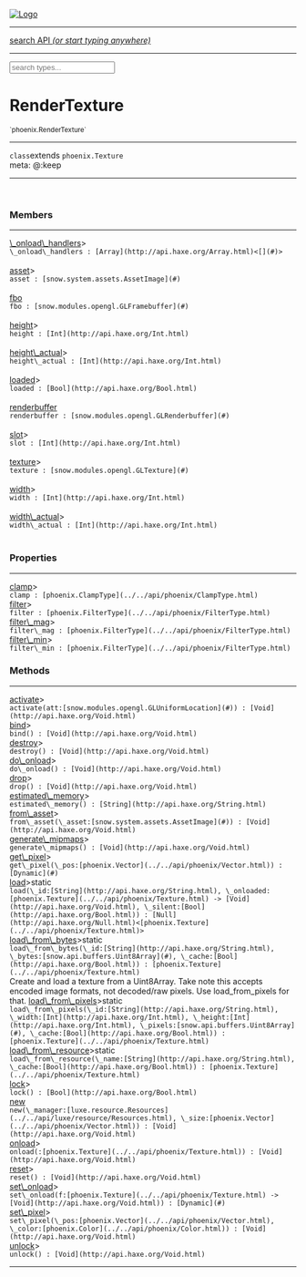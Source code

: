 
[![Logo](../../images/logo.png)](../../api/index.html)

<hr/>
<a href="#" id="search_bar" onclick="return;"><div> search API <em>(or start typing anywhere)</em> </div></a>
<hr/>

<script src="../../js/omnibar.js"> </script>
<link rel="stylesheet" type="text/css" href="../../css/omnibar.css" media="all">

<div id="omnibar"> <a href="#" onclick="return" id="omnibar_close"></a> <input id="omnibar_text" type="text" placeholder="search types..."></input></div>
<script  id="typelist" data-relpath="../../" data-types="Luxe,luxe.AppConfig,luxe.Audio,luxe.Camera,luxe.Color,luxe.ColorHSL,luxe.ColorHSV,luxe.Component,luxe.Core,luxe.Cursor,luxe.Debug,luxe.DebugError,luxe.Draw,luxe.EmitHandler,luxe.Emitter,luxe.Entity,luxe.Events,luxe.Game,luxe.GamepadEvent,luxe.GamepadEventType,luxe.HandlerList,luxe.ID,luxe.IO,luxe.Input,luxe.InputEvent,luxe.InputType,luxe.InteractState,luxe.Key,luxe.KeyEvent,luxe.Log,luxe.Matrix,luxe.ModState,luxe.MouseButton,luxe.MouseEvent,luxe.NineSlice,luxe.Objects,luxe.Physics,luxe.PhysicsEngine,luxe.ProjectionType,luxe.Quaternion,luxe.Rectangle,luxe.Scan,luxe.Scene,luxe.Screen,luxe.SizeMode,luxe.Sound,luxe.Sprite,luxe.Tag,luxe.Text,luxe.TextAlign,luxe.TextEvent,luxe.TextEventType,luxe.Timer,luxe.TouchEvent,luxe.Transform,luxe.Vec,luxe.Vector,luxe.Visual,luxe.WindowEvent,luxe.WindowEventData,luxe.WindowEventType,luxe._Emitter.EmitNode,luxe._Events.EventConnection,luxe._Events.EventObject,luxe._Input.MouseButton_Impl_,luxe._Log.LogError,luxe._NineSlice.Slice,luxe.components.Components,luxe.debug.BatcherDebugView,luxe.debug.DebugInspectorOptions,luxe.debug.DebugView,luxe.debug.Inspector,luxe.debug.ProfilerDebugView,luxe.debug.RenderStats,luxe.debug.StatsDebugView,luxe.debug.TraceDebugView,luxe.debug._ProfilerDebugView.ProfilerBar,luxe.debug._ProfilerDebugView.ProfilerValue,luxe.macros.BuildVersion,luxe.options.BatcherOptions,luxe.options.BitmapFontOptions,luxe.options.CameraOptions,luxe.options.CircleGeometryOptions,luxe.options.ColorOptions,luxe.options.ComponentOptions,luxe.options.DrawArcOptions,luxe.options.DrawBoxOptions,luxe.options.DrawCircleOptions,luxe.options.DrawLineOptions,luxe.options.DrawNgonOptions,luxe.options.DrawPlaneOptions,luxe.options.DrawRectangleOptions,luxe.options.DrawRingOptions,luxe.options.DrawTextureOptions,luxe.options.EntityOptions,luxe.options.GeometryOptions,luxe.options.LineGeometryOptions,luxe.options.LuxeCameraOptions,luxe.options.NineSliceOptions,luxe.options.PlaneGeometryOptions,luxe.options.QuadGeometryOptions,luxe.options.RectangleGeometryOptions,luxe.options.RenderProperties,luxe.options.SpriteOptions,luxe.options.TextOptions,luxe.options.TransformProperties,luxe.options.VisualOptions,luxe.options._DrawOptions.DrawOptions,luxe.options._FontOptions.FontOptions,luxe.resource.DataResource,luxe.resource.JSONResource,luxe.resource.Resource,luxe.resource.ResourceStats,luxe.resource.ResourceType,luxe.resource.Resources,luxe.resource.SoundResource,luxe.resource.TextResource,luxe.resource._Resource.ResourceType_Impl_,luxe.structural.BalancedBST,luxe.structural.BalancedBSTNode,luxe.structural.BalancedBSTTraverseMethod,luxe.structural.OrderedMap,luxe.structural.OrderedMapIterator,luxe.structural._BalancedBST.NodeColor,luxe.tween.Actuate,luxe.tween.BezierPath,luxe.tween.ComponentPath,luxe.tween.IComponentPath,luxe.tween.LinearPath,luxe.tween.MotionPath,luxe.tween.ObjectHash,luxe.tween.RotationPath,luxe.tween._Actuate.TweenTimer,luxe.tween.actuators.GenericActuator,luxe.tween.actuators.IGenericActuator,luxe.tween.actuators.MethodActuator,luxe.tween.actuators.MotionPathActuator,luxe.tween.actuators.PropertyDetails,luxe.tween.actuators.PropertyPathDetails,luxe.tween.actuators.SimpleActuator,luxe.tween.easing.IEasing,luxe.tween.easing.Quad,luxe.tween.easing.QuadEaseIn,luxe.tween.easing.QuadEaseInOut,luxe.tween.easing.QuadEaseOut,luxe.utils.GeometryUtils,luxe.utils.Maths,luxe.utils.Random,luxe.utils.Utils,luxe.utils.unifill.CodePoint,luxe.utils.unifill.CodePointIter,luxe.utils.unifill.Exception,luxe.utils.unifill.InternalEncoding,luxe.utils.unifill.InternalEncodingIter,luxe.utils.unifill.Unicode,luxe.utils.unifill.Unifill,luxe.utils.unifill.Utf,luxe.utils.unifill.Utf8,luxe.utils.unifill._CodePoint.CodePoint_Impl_,luxe.utils.unifill._InternalEncoding.UtfX,luxe.utils.unifill._Utf8.StringU8,luxe.utils.unifill._Utf8.StringU8_Impl_,luxe.utils.unifill._Utf8.Utf8Impl,phoenix.BatchGroup,phoenix.BatchState,phoenix.Batcher,phoenix.BatcherKey,phoenix.BitmapFont,phoenix.BlendEquation,phoenix.BlendMode,phoenix.Camera,phoenix.Character,phoenix.Circle,phoenix.ClampType,phoenix.Color,phoenix.ColorHSL,phoenix.ColorHSV,phoenix.ComponentOrder,phoenix.FOVType,phoenix.FilterType,phoenix.FontInfo,phoenix.Matrix,phoenix.MatrixTransform,phoenix.PrimitiveType,phoenix.ProjectionType,phoenix.Quaternion,phoenix.Ray,phoenix.Rectangle,phoenix.RenderPath,phoenix.RenderState,phoenix.RenderTexture,phoenix.Renderer,phoenix.RendererStats,phoenix.Shader,phoenix.Spatial,phoenix.TextAlign,phoenix.Texture,phoenix.Transform,phoenix.Uniform,phoenix.UniformType,phoenix.Vec,phoenix.Vector,phoenix._Batcher.BlendEquation_Impl_,phoenix._Batcher.BlendMode_Impl_,phoenix._Batcher.PrimitiveType_Impl_,phoenix._BitmapFont.Parser,phoenix._BitmapFont.TextAlign_Impl_,phoenix._Renderer.DefaultShader,phoenix._Renderer.DefaultShaders,phoenix._Shader.Location,phoenix._Shader.UniformType_Impl_,phoenix._Vector.ComponentOrder_Impl_,phoenix._Vector.Vec_Impl_,phoenix.geometry.ArcGeometry,phoenix.geometry.CircleGeometry,phoenix.geometry.CompositeGeometry,phoenix.geometry.EvTextGeometry,phoenix.geometry.Geometry,phoenix.geometry.GeometryKey,phoenix.geometry.GeometryState,phoenix.geometry.LineGeometry,phoenix.geometry.PackedQuad,phoenix.geometry.PackedQuadOptions,phoenix.geometry.PlaneGeometry,phoenix.geometry.QuadGeometry,phoenix.geometry.QuadPackGeometry,phoenix.geometry.RectangleGeometry,phoenix.geometry.RingGeometry,phoenix.geometry.TextGeometry,phoenix.geometry.TextGeometryOptions,phoenix.geometry.TextureCoord,phoenix.geometry.TextureCoordSet,phoenix.geometry.Vertex,phoenix.geometry._TextGeometry.EvTextGeometry_Impl_,phoenix.utils.Rendering"></script>


<h1>RenderTexture</h1>
<small>`phoenix.RenderTexture`</small>



<hr/>

`class`extends <code><span>phoenix.Texture</span></code><br/><span class="meta">
meta: @:keep</span>

<hr/>


&nbsp;
&nbsp;




<h3>Members</h3> <hr/><span class="member apipage">
                <a name="_onload_handlers"><a class="lift" href="#_onload_handlers">\_onload\_handlers</a></a><a data-tooltip="inherited from <a href='../../api/phoenix/Texture.html#\_onload\_handlers'>phoenix.Texture</a>" class="tooltip inherited">&gt;</a><div class="clear"></div>
                <code class="signature apipage">\_onload\_handlers : [Array](http://api.haxe.org/Array.html)&lt;[](#)&gt;</code><br/></span>
            <span class="small_desc_flat"></span><br/><span class="member apipage">
                <a name="asset"><a class="lift" href="#asset">asset</a></a><a data-tooltip="inherited from <a href='../../api/phoenix/Texture.html#asset'>phoenix.Texture</a>" class="tooltip inherited">&gt;</a><div class="clear"></div>
                <code class="signature apipage">asset : [snow.system.assets.AssetImage](#)</code><br/></span>
            <span class="small_desc_flat"></span><br/><span class="member apipage">
                <a name="fbo"><a class="lift" href="#fbo">fbo</a></a><div class="clear"></div>
                <code class="signature apipage">fbo : [snow.modules.opengl.GLFramebuffer](#)</code><br/></span>
            <span class="small_desc_flat"></span><br/><span class="member apipage">
                <a name="height"><a class="lift" href="#height">height</a></a><a data-tooltip="inherited from <a href='../../api/phoenix/Texture.html#height'>phoenix.Texture</a>" class="tooltip inherited">&gt;</a><div class="clear"></div>
                <code class="signature apipage">height : [Int](http://api.haxe.org/Int.html)</code><br/></span>
            <span class="small_desc_flat"></span><br/><span class="member apipage">
                <a name="height_actual"><a class="lift" href="#height_actual">height\_actual</a></a><a data-tooltip="inherited from <a href='../../api/phoenix/Texture.html#height\_actual'>phoenix.Texture</a>" class="tooltip inherited">&gt;</a><div class="clear"></div>
                <code class="signature apipage">height\_actual : [Int](http://api.haxe.org/Int.html)</code><br/></span>
            <span class="small_desc_flat"></span><br/><span class="member apipage">
                <a name="loaded"><a class="lift" href="#loaded">loaded</a></a><a data-tooltip="inherited from <a href='../../api/phoenix/Texture.html#loaded'>phoenix.Texture</a>" class="tooltip inherited">&gt;</a><div class="clear"></div>
                <code class="signature apipage">loaded : [Bool](http://api.haxe.org/Bool.html)</code><br/></span>
            <span class="small_desc_flat"></span><br/><span class="member apipage">
                <a name="renderbuffer"><a class="lift" href="#renderbuffer">renderbuffer</a></a><div class="clear"></div>
                <code class="signature apipage">renderbuffer : [snow.modules.opengl.GLRenderbuffer](#)</code><br/></span>
            <span class="small_desc_flat"></span><br/><span class="member apipage">
                <a name="slot"><a class="lift" href="#slot">slot</a></a><a data-tooltip="inherited from <a href='../../api/phoenix/Texture.html#slot'>phoenix.Texture</a>" class="tooltip inherited">&gt;</a><div class="clear"></div>
                <code class="signature apipage">slot : [Int](http://api.haxe.org/Int.html)</code><br/></span>
            <span class="small_desc_flat"></span><br/><span class="member apipage">
                <a name="texture"><a class="lift" href="#texture">texture</a></a><a data-tooltip="inherited from <a href='../../api/phoenix/Texture.html#texture'>phoenix.Texture</a>" class="tooltip inherited">&gt;</a><div class="clear"></div>
                <code class="signature apipage">texture : [snow.modules.opengl.GLTexture](#)</code><br/></span>
            <span class="small_desc_flat"></span><br/><span class="member apipage">
                <a name="width"><a class="lift" href="#width">width</a></a><a data-tooltip="inherited from <a href='../../api/phoenix/Texture.html#width'>phoenix.Texture</a>" class="tooltip inherited">&gt;</a><div class="clear"></div>
                <code class="signature apipage">width : [Int](http://api.haxe.org/Int.html)</code><br/></span>
            <span class="small_desc_flat"></span><br/><span class="member apipage">
                <a name="width_actual"><a class="lift" href="#width_actual">width\_actual</a></a><a data-tooltip="inherited from <a href='../../api/phoenix/Texture.html#width\_actual'>phoenix.Texture</a>" class="tooltip inherited">&gt;</a><div class="clear"></div>
                <code class="signature apipage">width\_actual : [Int](http://api.haxe.org/Int.html)</code><br/></span>
            <span class="small_desc_flat"></span><br/>

<h3>Properties</h3> <hr/><span class="member apipage">
                <a name="clamp"><a class="lift" href="#clamp">clamp</a></a><a data-tooltip="inherited from <a href='../../api/phoenix/Texture.html#clamp'>phoenix.Texture</a>" class="tooltip inherited">&gt;</a><div class="clear"></div>
                <code class="signature apipage">clamp : [phoenix.ClampType](../../api/phoenix/ClampType.html)</code><br/></span>
            <span class="small_desc_flat"></span><span class="member apipage">
                <a name="filter"><a class="lift" href="#filter">filter</a></a><a data-tooltip="inherited from <a href='../../api/phoenix/Texture.html#filter'>phoenix.Texture</a>" class="tooltip inherited">&gt;</a><div class="clear"></div>
                <code class="signature apipage">filter : [phoenix.FilterType](../../api/phoenix/FilterType.html)</code><br/></span>
            <span class="small_desc_flat"></span><span class="member apipage">
                <a name="filter_mag"><a class="lift" href="#filter_mag">filter\_mag</a></a><a data-tooltip="inherited from <a href='../../api/phoenix/Texture.html#filter\_mag'>phoenix.Texture</a>" class="tooltip inherited">&gt;</a><div class="clear"></div>
                <code class="signature apipage">filter\_mag : [phoenix.FilterType](../../api/phoenix/FilterType.html)</code><br/></span>
            <span class="small_desc_flat"></span><span class="member apipage">
                <a name="filter_min"><a class="lift" href="#filter_min">filter\_min</a></a><a data-tooltip="inherited from <a href='../../api/phoenix/Texture.html#filter\_min'>phoenix.Texture</a>" class="tooltip inherited">&gt;</a><div class="clear"></div>
                <code class="signature apipage">filter\_min : [phoenix.FilterType](../../api/phoenix/FilterType.html)</code><br/></span>
            <span class="small_desc_flat"></span>

<h3>Methods</h3> <hr/><span class="method apipage">
            <a name="activate"><a class="lift" href="#activate">activate</a></a><a data-tooltip="inherited from <a href='../../api/phoenix/Texture.html#activate'>phoenix.Texture</a>" class="tooltip inherited">&gt;</a><div class="clear"></div>
            <code class="signature apipage">activate(att:[snow.modules.opengl.GLUniformLocation](#)<span></span>) : [Void](http://api.haxe.org/Void.html)</code><br/><span class="small_desc_flat"></span>


</span>
<span class="method apipage">
            <a name="bind"><a class="lift" href="#bind">bind</a></a><a data-tooltip="inherited from <a href='../../api/phoenix/Texture.html#bind'>phoenix.Texture</a>" class="tooltip inherited">&gt;</a><div class="clear"></div>
            <code class="signature apipage">bind() : [Void](http://api.haxe.org/Void.html)</code><br/><span class="small_desc_flat"></span>


</span>
<span class="method apipage">
            <a name="destroy"><a class="lift" href="#destroy">destroy</a></a><a data-tooltip="inherited from <a href='../../api/phoenix/Texture.html#destroy'>phoenix.Texture</a>" class="tooltip inherited">&gt;</a><div class="clear"></div>
            <code class="signature apipage">destroy() : [Void](http://api.haxe.org/Void.html)</code><br/><span class="small_desc_flat"></span>


</span>
<span class="method apipage">
            <a name="do_onload"><a class="lift" href="#do_onload">do\_onload</a></a><a data-tooltip="inherited from <a href='../../api/phoenix/Texture.html#do\_onload'>phoenix.Texture</a>" class="tooltip inherited">&gt;</a><div class="clear"></div>
            <code class="signature apipage">do\_onload() : [Void](http://api.haxe.org/Void.html)</code><br/><span class="small_desc_flat"></span>


</span>
<span class="method apipage">
            <a name="drop"><a class="lift" href="#drop">drop</a></a><a data-tooltip="inherited from <a href='../../api/phoenix/Texture.html#drop'>phoenix.Texture</a>" class="tooltip inherited">&gt;</a><div class="clear"></div>
            <code class="signature apipage">drop() : [Void](http://api.haxe.org/Void.html)</code><br/><span class="small_desc_flat"></span>


</span>
<span class="method apipage">
            <a name="estimated_memory"><a class="lift" href="#estimated_memory">estimated\_memory</a></a><a data-tooltip="inherited from <a href='../../api/phoenix/Texture.html#estimated\_memory'>phoenix.Texture</a>" class="tooltip inherited">&gt;</a><div class="clear"></div>
            <code class="signature apipage">estimated\_memory() : [String](http://api.haxe.org/String.html)</code><br/><span class="small_desc_flat"></span>


</span>
<span class="method apipage">
            <a name="from_asset"><a class="lift" href="#from_asset">from\_asset</a></a><a data-tooltip="inherited from <a href='../../api/phoenix/Texture.html#from\_asset'>phoenix.Texture</a>" class="tooltip inherited">&gt;</a><div class="clear"></div>
            <code class="signature apipage">from\_asset(\_asset:[snow.system.assets.AssetImage](#)<span></span>) : [Void](http://api.haxe.org/Void.html)</code><br/><span class="small_desc_flat"></span>


</span>
<span class="method apipage">
            <a name="generate_mipmaps"><a class="lift" href="#generate_mipmaps">generate\_mipmaps</a></a><a data-tooltip="inherited from <a href='../../api/phoenix/Texture.html#generate\_mipmaps'>phoenix.Texture</a>" class="tooltip inherited">&gt;</a><div class="clear"></div>
            <code class="signature apipage">generate\_mipmaps() : [Void](http://api.haxe.org/Void.html)</code><br/><span class="small_desc_flat"></span>


</span>
<span class="method apipage">
            <a name="get_pixel"><a class="lift" href="#get_pixel">get\_pixel</a></a><a data-tooltip="inherited from <a href='../../api/phoenix/Texture.html#get\_pixel'>phoenix.Texture</a>" class="tooltip inherited">&gt;</a><div class="clear"></div>
            <code class="signature apipage">get\_pixel(\_pos:[phoenix.Vector](../../api/phoenix/Vector.html)<span></span>) : [Dynamic](#)</code><br/><span class="small_desc_flat"></span>


</span>
<span class="method apipage">
            <a name="load"><a class="lift" href="#load">load</a></a><a data-tooltip="inherited from <a href='../../api/phoenix/Texture.html#load'>phoenix.Texture</a>" class="tooltip inherited">&gt;</a><span class="inline-block static">static</span><div class="clear"></div>
            <code class="signature apipage">load(\_id:[String](http://api.haxe.org/String.html)<span></span>, \_onloaded:[phoenix.Texture](../../api/phoenix/Texture.html)&nbsp;-&gt; [Void](http://api.haxe.org/Void.html)<span></span>, \_silent:[Bool](http://api.haxe.org/Bool.html)<span></span>) : [Null](http://api.haxe.org/Null.html)&lt;[phoenix.Texture](../../api/phoenix/Texture.html)&gt;</code><br/><span class="small_desc_flat"></span>


</span>
<span class="method apipage">
            <a name="load_from_bytes"><a class="lift" href="#load_from_bytes">load\_from\_bytes</a></a><a data-tooltip="inherited from <a href='../../api/phoenix/Texture.html#load\_from\_bytes'>phoenix.Texture</a>" class="tooltip inherited">&gt;</a><span class="inline-block static">static</span><div class="clear"></div>
            <code class="signature apipage">load\_from\_bytes(\_id:[String](http://api.haxe.org/String.html)<span></span>, \_bytes:[snow.api.buffers.Uint8Array](#)<span></span>, \_cache:[Bool](http://api.haxe.org/Bool.html)<span></span>) : [phoenix.Texture](../../api/phoenix/Texture.html)</code><br/><span class="small_desc_flat">Create and load a texture from a Uint8Array. Take note this accepts encoded image formats, not decoded/raw pixels. Use load_from_pixels for that.</span>


</span>
<span class="method apipage">
            <a name="load_from_pixels"><a class="lift" href="#load_from_pixels">load\_from\_pixels</a></a><a data-tooltip="inherited from <a href='../../api/phoenix/Texture.html#load\_from\_pixels'>phoenix.Texture</a>" class="tooltip inherited">&gt;</a><span class="inline-block static">static</span><div class="clear"></div>
            <code class="signature apipage">load\_from\_pixels(\_id:[String](http://api.haxe.org/String.html)<span></span>, \_width:[Int](http://api.haxe.org/Int.html)<span></span>, \_height:[Int](http://api.haxe.org/Int.html)<span></span>, \_pixels:[snow.api.buffers.Uint8Array](#)<span></span>, \_cache:[Bool](http://api.haxe.org/Bool.html)<span></span>) : [phoenix.Texture](../../api/phoenix/Texture.html)</code><br/><span class="small_desc_flat"></span>


</span>
<span class="method apipage">
            <a name="load_from_resource"><a class="lift" href="#load_from_resource">load\_from\_resource</a></a><a data-tooltip="inherited from <a href='../../api/phoenix/Texture.html#load\_from\_resource'>phoenix.Texture</a>" class="tooltip inherited">&gt;</a><span class="inline-block static">static</span><div class="clear"></div>
            <code class="signature apipage">load\_from\_resource(\_name:[String](http://api.haxe.org/String.html)<span></span>, \_cache:[Bool](http://api.haxe.org/Bool.html)<span></span>) : [phoenix.Texture](../../api/phoenix/Texture.html)</code><br/><span class="small_desc_flat"></span>


</span>
<span class="method apipage">
            <a name="lock"><a class="lift" href="#lock">lock</a></a><a data-tooltip="inherited from <a href='../../api/phoenix/Texture.html#lock'>phoenix.Texture</a>" class="tooltip inherited">&gt;</a><div class="clear"></div>
            <code class="signature apipage">lock() : [Bool](http://api.haxe.org/Bool.html)</code><br/><span class="small_desc_flat"></span>


</span>
<span class="method apipage">
            <a name="new"><a class="lift" href="#new">new</a></a><div class="clear"></div>
            <code class="signature apipage">new(\_manager:[luxe.resource.Resources](../../api/luxe/resource/Resources.html)<span></span>, \_size:[phoenix.Vector](../../api/phoenix/Vector.html)<span></span>) : [Void](http://api.haxe.org/Void.html)</code><br/><span class="small_desc_flat"></span>


</span>
<span class="method apipage">
            <a name="onload"><a class="lift" href="#onload">onload</a></a><a data-tooltip="inherited from <a href='../../api/phoenix/Texture.html#onload'>phoenix.Texture</a>" class="tooltip inherited">&gt;</a><div class="clear"></div>
            <code class="signature apipage">onload(:[phoenix.Texture](../../api/phoenix/Texture.html)<span></span>) : [Void](http://api.haxe.org/Void.html)</code><br/><span class="small_desc_flat"></span>


</span>
<span class="method apipage">
            <a name="reset"><a class="lift" href="#reset">reset</a></a><a data-tooltip="inherited from <a href='../../api/phoenix/Texture.html#reset'>phoenix.Texture</a>" class="tooltip inherited">&gt;</a><div class="clear"></div>
            <code class="signature apipage">reset() : [Void](http://api.haxe.org/Void.html)</code><br/><span class="small_desc_flat"></span>


</span>
<span class="method apipage">
            <a name="set_onload"><a class="lift" href="#set_onload">set\_onload</a></a><a data-tooltip="inherited from <a href='../../api/phoenix/Texture.html#set\_onload'>phoenix.Texture</a>" class="tooltip inherited">&gt;</a><div class="clear"></div>
            <code class="signature apipage">set\_onload(f:[phoenix.Texture](../../api/phoenix/Texture.html)&nbsp;-&gt; [Void](http://api.haxe.org/Void.html)<span></span>) : [Dynamic](#)</code><br/><span class="small_desc_flat"></span>


</span>
<span class="method apipage">
            <a name="set_pixel"><a class="lift" href="#set_pixel">set\_pixel</a></a><a data-tooltip="inherited from <a href='../../api/phoenix/Texture.html#set\_pixel'>phoenix.Texture</a>" class="tooltip inherited">&gt;</a><div class="clear"></div>
            <code class="signature apipage">set\_pixel(\_pos:[phoenix.Vector](../../api/phoenix/Vector.html)<span></span>, \_color:[phoenix.Color](../../api/phoenix/Color.html)<span></span>) : [Void](http://api.haxe.org/Void.html)</code><br/><span class="small_desc_flat"></span>


</span>
<span class="method apipage">
            <a name="unlock"><a class="lift" href="#unlock">unlock</a></a><a data-tooltip="inherited from <a href='../../api/phoenix/Texture.html#unlock'>phoenix.Texture</a>" class="tooltip inherited">&gt;</a><div class="clear"></div>
            <code class="signature apipage">unlock() : [Void](http://api.haxe.org/Void.html)</code><br/><span class="small_desc_flat"></span>


</span>



<hr/>

&nbsp;
&nbsp;
&nbsp;
&nbsp;